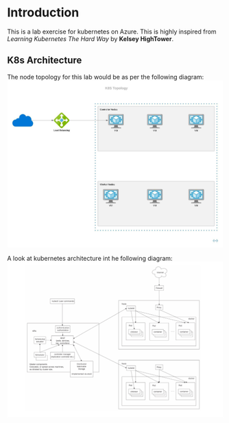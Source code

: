 # Introduction

This is a lab exercise for kubernetes on Azure. This is highly inspired from _Learning Kubernetes The Hard Way_ by **Kelsey HighTower**.


## K8s Architecture
The node topology for this lab would be as per the following diagram:
![Node Topology](images/k8s-topology.jpeg)

A look at kubernetes architecture int he following diagram:
![Kubernetes Architecture](images/k8s-architecture-deepdive.png)


